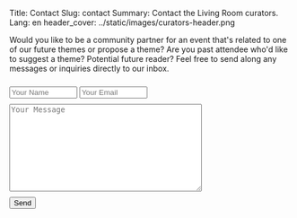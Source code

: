 Title: Contact
Slug: contact
Summary: Contact the Living Room curators. 
Lang: en
header_cover: ../static/images/curators-header.png

<link rel="stylesheet"  href="../static/css/contact.css">

Would you like to be a community partner for an event that's related to one of our future themes or propose a theme? Are you past attendee who'd like to suggest a theme? Potential future reader? Feel free to send along any messages or inquiries directly to our inbox.


<form accept-charset="UTF-8" action="https://formsubmit.co/292e33a39fac027d1fbeb4b890e226f1" method="POST">
  <input type="text" size="12" name="name" class="input details" placeholder="Your Name" style="margin-top:10px"/>
  <input type="email" size="12" name="email" class="input details" placeholder="Your Email" style="margin-top:10px"/>
  <textarea rows="10" cols="40" name="message" class="textarea message" placeholder="Your Message" style="margin-top:10px"></textarea>
  <input type="text" name="_honey" style="display: none;">
  <br>
  <button type="submit" id="submit-form" class="button is-medium" 
  		  style="margin-top:10px">Send</button>
</form>
